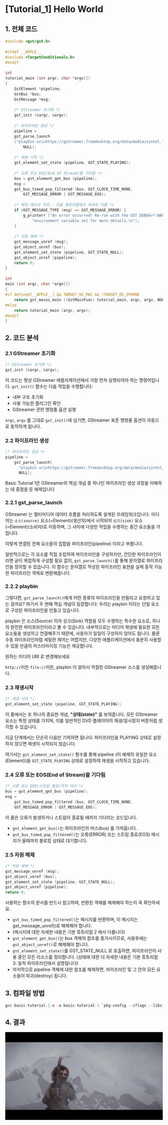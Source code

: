 # [Tutorial_1] Hello World

## 1. 전체 코드

```c
#include <gst/gst.h> 

#ifdef __APPLE__ 
#include <TargetConditionals.h> 
#endif 

int 
tutorial_main (int argc, char *argv[]) 
{ 
	GstElement *pipeline; 
	GstBus *bus; 
	GstMessage *msg; 
	
	/* GStreamer 초기화 */ 
	gst_init (&argc, &argv); 
	
	/* 파이프라인 생성 */ 
	pipeline = 
	gst_parse_launch 
	("playbin uri=https://gstreamer.freedesktop.org/data/media/sintel_trailer-480p.webm", 
		NULL); 
	
	/* 재생 시작 */ 
	gst_element_set_state (pipeline, GST_STATE_PLAYING); 
	
	/* 오류 또는 EOS(End Of Stream)를 기다림 */ 
	bus = gst_element_get_bus (pipeline); 
	msg = 
	gst_bus_timed_pop_filtered (bus, GST_CLOCK_TIME_NONE, 
		GST_MESSAGE_ERROR | GST_MESSAGE_EOS); 
	
	/* 에러 메시지 처리 - 다음 튜토리얼에서 자세히 다룸 */ 
	if (GST_MESSAGE_TYPE (msg) == GST_MESSAGE_ERROR) { 
		g_printerr ("An error occurred! Re-run with the GST_DEBUG=*:WARN "
			"environment variable set for more details.\n");
	} 
	
	/* 자원 해제 */ 
	gst_message_unref (msg); 
	gst_object_unref (bus); 
	gst_element_set_state (pipeline, GST_STATE_NULL); 
	gst_object_unref (pipeline); 
	return 0; 
} 

int 
main (int argc, char *argv[]) 
{ 
#if defined(__APPLE__) && TARGET_OS_MAC && !TARGET_OS_IPHONE 
	return gst_macos_main ((GstMainFunc) tutorial_main, argc, argv, NULL); 
#else 
	return tutorial_main (argc, argv); 
#endif 
} 
```

## 2. 코드 분석

### 2.1 GStreamer 초기화

```c
/* GStreamer 초기화 */ 
gst_init (&argc, &argv); 
```

이 코드는 항상 GStreamer 애플리케이션에서 가장 먼저 실행되어야 하는 명령어입니다.
`gst_init()` 함수는 다음 작업을 수행합니다:


- 내부 구조 초기화
- 사용 가능한 플러그인 확인
- GStreamer 관련 명령줄 옵션 실행

`argc`, `argv` 를 그대로 `gst_init()`에 넘기면, 
GStreamer 표준 명령줄 옵션이 자동으로 동작하게 됩니다.

### 2.2 파이프라인 생성

```c
/* 파이프라인 생성 */ 
pipeline = 
    gst_parse_launch( 
      "playbin uri=https://gstreamer.freedesktop.org/data/media/sintel_trailer-480p.webm", 
      NULL); 
```

Basic Tutorial 1은 GStreamer의 핵심 개념 중 하나인 파이프라인 생성 과정을 이해하는 데 중점을 둔 예제입니다

### 2.2.1 gst_parse_launch

GStreamer 는 멀티미디어 데이터 흐름을 처리하도록 설계된 프레임워크입니다.
미디어는 `소스(source)` 요소(=Element)(생산자)에서 시작되어 `싱크(sink)` 요소(=Element)(소비자)로 이동하며, 그 사이에 다양한 작업을 수행하는 중간 요소들을 거칩니다.

이렇게 연결된 전체 요소들의 집합을 파이프라인(pipeline) 이라고 부릅니다.

일반적으로는 각 요소를 직접 조립하여 파이프라인을 구성하지만, 간단한 파이프라인이라면 굳이 복잡하게 구성할 필요 없이,
`gst_parse_launch()`를 통해 문자열로 파이프라인을 정의할 수 있습니다.
이 함수는 문자열로 작성된 파이프라인 표현을 실제 동작 가능한 파이프라인 객체로 변환해줍니다.

### 2.2.2 playbin

그렇다면, `gst_parse_launch()`에게 어떤 종류의 파이프라인을 만들라고 요청하고 있는 걸까요?
여기서 두 번째 핵심 개념이 등장합니다: 우리는 playbin 이라는 단일 요소로 구성된 파이프라인을 만들고 있습니다.

playbin 은 소스(Source) 이자 싱크(Sink) 역할을 모두 수행하는 특수한 요소로, 하나의 완전한 파이프라인이라고 볼 수 있습니다.
내부적으로는 미디어 재생에 필요한 모든 요소들을 생성하고 연결해주기 때문에, 사용자가 일일이 구성하지 않아도 됩니다.
물론 수동 파이프라인처럼 세밀한 제어는 어렵지만, 다양한 애플리케이션에서 충분히 사용할 수 있을 만큼의 커스터마이징 기능은 제공합니다.

원하는 미디어 URI 로 변경해보세요

`http://`이든 `file://`이든, playbin 이 알아서 적절한 GStreamer 소스를 생성해줍니다.


### 2.3 재생시작

```c
/* 재생 시작 */ 
gst_element_set_state (pipeline, GST_STATE_PLAYING); 
```

이 줄에서는 또 하나의 중요한 개념, **"상태(state)"** 를 보여줍니다.
모든 GStreamer 요소는 특정 상태를 가지며, 이를 일반적인 DVD 플레이어의 재생/일시정지 버튼처럼 생각할 수 있습니다.

지금 단계에서는 단순히 다음만 기억하면 됩니다:
파이프라인을 PLAYING 상태로 설정하지 않으면 재생이 시작되지 않습니다.

여기서는 `gst_element_set_state()` 함수를 통해
pipeline (이 예제의 유일한 요소(Element))을 `GST_STATE_PLAYING` 상태로 설정하여 재생을 시작하고 있습니다.


### 2.4 오류 또는 EOS(End of Stream)을 기다림

```c
/* 오류 또는 EOS(스트림 종료)까지 대기 */ 
bus = gst_element_get_bus (pipeline); 
msg = 
    gst_bus_timed_pop_filtered (bus, GST_CLOCK_TIME_NONE, 
    GST_MESSAGE_ERROR | GST_MESSAGE_EOS); 
```

이 줄은 오류가 발생하거나 스트림이 종료될 때까지 기다리는 코드입니다.

- `gst_element_get_bus()`는 파이프라인의 버스(bus) 를 가져옵니다.
- `gst_bus_timed_pop_filtered()`는 오류(ERROR) 또는 스트림 종료(EOS) 메시지가 올때까지 블로킹 상태로 대기합니다.

### 2.5 자원 해제

```c
/* 자원 해제 */ 
gst_message_unref (msg); 
gst_object_unref (bus); 
gst_element_set_state (pipeline, GST_STATE_NULL); 
gst_object_unref (pipeline); 
return 0; 
```

사용하는 함수의 문서를 반드시 참고하여,
반환된 객체를 해제해야 하는지 꼭 확인하세요.


- `gst_bus_timed_pop_filtered()`는 메시지를 반환하며, 이 메시지는 gst_message_unref()로 해제해야 합니다.
- (메시지에 대한 자세한 내용은 기본 튜토리얼 2 에서 다룹니다)
- `gst_element_get_bus()`는 bus 객체의 참조를 증가시키므로, 사용후에는 `gst_object_unref()`로 해제해야 합니다.
- `gst_element_set_state()`를 GST_STATE_NULL 로 호출하면, 파이프라인이 사용 중인 모든 리소스를 정리합니다. (상태에 대한 더 자세한 내용은 기본 튜토리얼 3: 동적 파이프라인에서 설명됩니다)
- 마지막으로 pipeline 객체에 대한 참조를 해제하면, 파이프라인 및 그 안의 모든 요소들이 파괴(destroy) 됩니다.

## 3. 컴파일 방법

```c
gcc basic-tutorial-1.c -o basic-tutorial-1 `pkg-config --cflags --libs gstreamer-1.0`

```

## 4. 결과
![튜토리얼 1 결과 이미지](https://raw.githubusercontent.com/dlgus8648/gstreamer101.github.io/practice/image/basic_tutorial_1.png)
